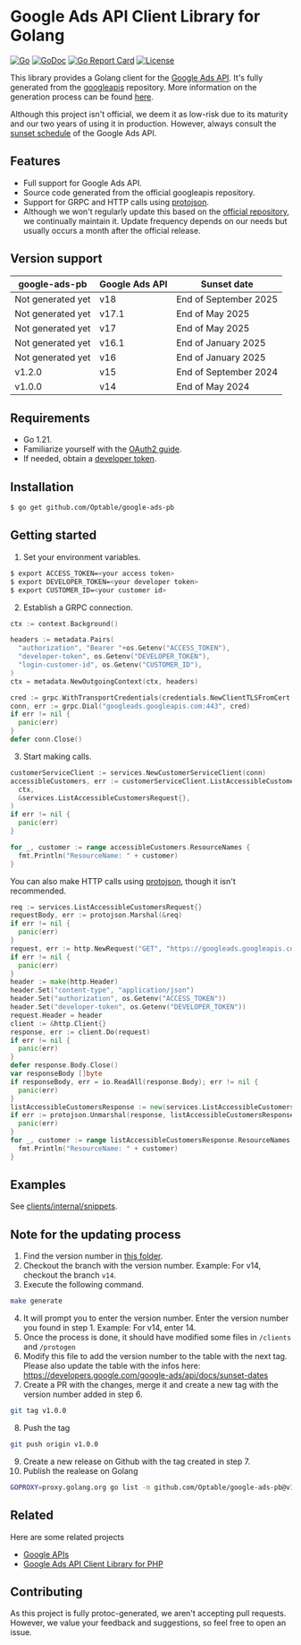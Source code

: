 
# Google Ads API Client Library for Golang

[![Go](https://github.com/Optable/google-ads-pb/actions/workflows/go.yml/badge.svg?branch=main)](https://github.com/Optable/google-ads-pb/actions/workflows/go.yml)
[![GoDoc](https://godoc.org/github.com/Optable/google-ads-pb?status.svg)](https://pkg.go.dev/github.com/Optable/google-ads-pb)
[![Go Report Card](https://goreportcard.com/badge/github.com/Optable/google-ads-pb)](https://goreportcard.com/report/github.com/Optable/google-ads-pb)
[![License](https://img.shields.io/badge/License-Apache%202.0-blue.svg)](https://opensource.org/licenses/Apache-2.0)

This library provides a Golang client for the [Google Ads API](https://developers.google.com/google-ads/api/docs/start). It's fully generated from the [googleapis](https://github.com/googleapis/googleapis/tree/master/google/ads/googleads) repository. More information on the generation process can be found [here](https://github.com/Optable/google-ads-pb/blob/main/Makefile).

Although this project isn't official, we deem it as low-risk due to its maturity and our two years of using it in production. However, always consult the [sunset schedule](https://developers.google.com/google-ads/api/docs/sunset-dates) of the Google Ads API.

## Features

- Full support for Google Ads API.
- Source code generated from the official googleapis repository.
- Support for GRPC and HTTP calls using [protojson](https://google.golang.org/protobuf/encoding/protojson).
- Although we won't regularly update this based on the [official repository](https://github.com/googleapis/googleapis), we continually maintain it. Update frequency depends on our needs but usually occurs a month after the official release.

## Version support



| google-ads-pb     | Google Ads API   | Sunset date                  |
| ----------------- | ---------------- | ---------------------------- |
| Not generated yet   | v18              | End of September 2025      |
| Not generated yet   | v17.1            | End of May 2025            |
| Not generated yet   | v17              | End of May 2025            |
| Not generated yet   | v16.1            | End of January 2025        |
| Not generated yet   | v16              | End of January 2025        |
| v1.2.0              | v15              | End of September 2024      |
| v1.0.0              | v14              | End of May 2024            |

## Requirements

- Go 1.21.
- Familiarize yourself with the [OAuth2 guide](https://developers.google.com/google-ads/api/docs/oauth/overview).
- If needed, obtain a [developer token](https://developers.google.com/google-ads/api/docs/first-call/dev-token).

## Installation

```bash
$ go get github.com/Optable/google-ads-pb
```

## Getting started

1. Set your environment variables.

```bash
$ export ACCESS_TOKEN=<your access token>
$ export DEVELOPER_TOKEN=<your developer token>
$ export CUSTOMER_ID=<your customer id>
```

2. Establish a GRPC connection.

```go
ctx := context.Background()

headers := metadata.Pairs(
  "authorization", "Bearer "+os.Getenv("ACCESS_TOKEN"),
  "developer-token", os.Getenv("DEVELOPER_TOKEN"),
  "login-customer-id", os.Getenv("CUSTOMER_ID"),
)
ctx = metadata.NewOutgoingContext(ctx, headers)

cred := grpc.WithTransportCredentials(credentials.NewClientTLSFromCert(nil, ""))
conn, err := grpc.Dial("googleads.googleapis.com:443", cred)
if err != nil {
  panic(err)
}
defer conn.Close()
```

3. Start making calls.

```go
customerServiceClient := services.NewCustomerServiceClient(conn)
accessibleCustomers, err := customerServiceClient.ListAccessibleCustomers(
  ctx,
  &services.ListAccessibleCustomersRequest{},
)
if err != nil {
  panic(err)
}

for _, customer := range accessibleCustomers.ResourceNames {
  fmt.Println("ResourceName: " + customer)
}
```

You can also make HTTP calls using [protojson](https://google.golang.org/protobuf/encoding/protojson), though it isn't recommended.

```go
req := services.ListAccessibleCustomersRequest{}
requestBody, err := protojson.Marshal(&req)
if err != nil {
  panic(err)
}
request, err := http.NewRequest("GET", "https://googleads.googleapis.com/v14/customers:listAccessibleCustomers", bytes.NewBuffer(requestBody))
if err != nil {
  panic(err)
}
header := make(http.Header)
header.Set("content-type", "application/json")
header.Set("authorization", os.Getenv("ACCESS_TOKEN"))
header.Set("developer-token", os.Getenv("DEVELOPER_TOKEN"))
request.Header = header
client := &http.Client{}
response, err := client.Do(request)
if err != nil {
  panic(err)
}
defer response.Body.Close()
var responseBody []byte
if responseBody, err = io.ReadAll(response.Body); err != nil {
  panic(err)
}
listAccessibleCustomersResponse := new(services.ListAccessibleCustomersResponse)
if err := protojson.Unmarshal(response, listAccessibleCustomersResponse); err != nil {
  panic(err)
}
for _, customer := range listAccessibleCustomersResponse.ResourceNames {
  fmt.Println("ResourceName: " + customer)
}
```

## Examples

See [clients/internal/snippets](https://github.com/Optable/google-ads-pb/tree/main/clients/internal/snippets).

## Note for the updating process

1. Find the version number in [this folder](https://github.com/googleapis/googleapis/tree/master/google/ads/googleads).
2. Checkout the branch with the version number. Example: For v14, checkout the branch `v14`.
3. Execute the following command.

```bash
make generate
```
4. It will prompt you to enter the version number. Enter the version number you found in step 1. Example: For v14, enter 14.
5. Once the process is done, it should have modified some files in `/clients` and `/protogen`
6. Modify this file to add the version number to the table with the next tag. Please also update the table with the infos here: https://developers.google.com/google-ads/api/docs/sunset-dates
7. Create a PR with the changes, merge it and create a new tag with the version number added in step 6.
```bash
git tag v1.0.0
```
8. Push the tag
```bash
git push origin v1.0.0
```
9. Create a new release on Github with the tag created in step 7.
10. Publish the realease on Golang
```bash
GOPROXY=proxy.golang.org go list -m github.com/Optable/google-ads-pb@v1.0.0
```

## Related

Here are some related projects

- [Google APIs](https://github.com/googleapis/googleapis)
- [Google Ads API Client Library for PHP](https://github.com/googleads/google-ads-php)

## Contributing

As this project is fully protoc-generated, we aren't accepting pull requests. However, we value your feedback and suggestions, so feel free to open an issue.
